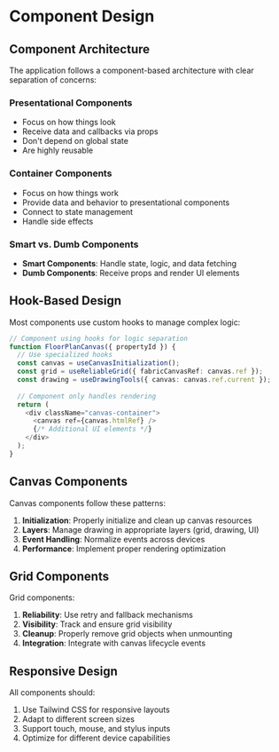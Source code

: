 
# Component Design

## Component Architecture

The application follows a component-based architecture with clear separation of concerns:

### Presentational Components

- Focus on how things look
- Receive data and callbacks via props
- Don't depend on global state
- Are highly reusable

### Container Components

- Focus on how things work
- Provide data and behavior to presentational components
- Connect to state management
- Handle side effects

### Smart vs. Dumb Components

- **Smart Components**: Handle state, logic, and data fetching
- **Dumb Components**: Receive props and render UI elements

## Hook-Based Design

Most components use custom hooks to manage complex logic:

```typescript
// Component using hooks for logic separation
function FloorPlanCanvas({ propertyId }) {
  // Use specialized hooks
  const canvas = useCanvasInitialization();
  const grid = useReliableGrid({ fabricCanvasRef: canvas.ref });
  const drawing = useDrawingTools({ canvas: canvas.ref.current });
  
  // Component only handles rendering
  return (
    <div className="canvas-container">
      <canvas ref={canvas.htmlRef} />
      {/* Additional UI elements */}
    </div>
  );
}
```

## Canvas Components

Canvas components follow these patterns:

1. **Initialization**: Properly initialize and clean up canvas resources
2. **Layers**: Manage drawing in appropriate layers (grid, drawing, UI)
3. **Event Handling**: Normalize events across devices
4. **Performance**: Implement proper rendering optimization

## Grid Components

Grid components:

1. **Reliability**: Use retry and fallback mechanisms
2. **Visibility**: Track and ensure grid visibility
3. **Cleanup**: Properly remove grid objects when unmounting
4. **Integration**: Integrate with canvas lifecycle events

## Responsive Design

All components should:

1. Use Tailwind CSS for responsive layouts
2. Adapt to different screen sizes
3. Support touch, mouse, and stylus inputs
4. Optimize for different device capabilities
